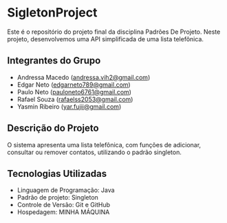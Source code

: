 # SigletonProject

Este é o repositório do projeto final da disciplina Padrões De Projeto. Neste projeto, desenvolvemos uma API simplificada de uma lista telefônica.

## Integrantes do Grupo

- Andressa Macedo (andressa.vih2@gmail.com)
- Edgar Neto (edgarneto789@gmail.com)
- Paulo Neto (pauloneto6761@gmail.com)
- Rafael Souza (rafaelss2053@gmail.com)
- Yasmin Ribeiro (yar.fujii@gmail.com)

## Descrição do Projeto

O sistema apresenta uma lista telefônica, com funções de adicionar, consultar ou remover contatos, utilizando o padrão singleton.

## Tecnologias Utilizadas

- Linguagem de Programação: Java
- Padrão de projeto: Singleton
- Controle de Versão: Git e GitHub
- Hospedagem: MINHA MÁQUINA
